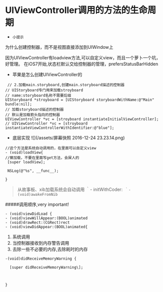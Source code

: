# UIViewController调用的方法的生命周期
- `小提示`

 为什么创建控制器，而不是视图直接添加到UIWindow上
 
 因为UIViewController有loadview方法,可以自定义view，而且一个萝卜一个坑，好管理。
 在iOS7开始,状态栏默认交给控制器的管理，prefersStatusBarHidden


 
- 苹果是怎么创建UIViewController的
```
 // 2.加载main.storyboard,创建main.storyboard描述的控制器
// UIStoryboard专门用来加载stroyboard
// name:storyboard名称不需要后缀
UIStoryboard *stroyboard = [UIStoryboard storyboardWithName:@"Main" bundle:nil];
// 加载storyboard描述的控制器
// 默认是加载箭头指向的控制器
UIViewController *vc = [stroyboard instantiateInitialViewController];
// UIViewController *vc = [stroyboard instantiateViewControllerWithIdentifier:@"blue"];
```

- 底层实现
![](/assets/屏幕快照 2016-12-24 23.23.14.png)

```
//这个方法是系统自动调用的，在里面可以自定义view
- (void)loadView{
//懒加载，不要在里面写get方法，会屎人的
 [super loadView];

 NSLog(@"%s", __func__);

}
```
> 从故事板、xib加载系统会自动调用
｀- initWithCoder:`
｀- (void)awakeFromNib`



 #####调用顺序,very important!

```
- (void)viewDidLoad {
- (void)viewWillAppear:(BOOL)animated
- (void)drawRect:(CGRect)rect 
- (void)viewDidAppear:(BOOL)animated{
```





1. 系统调用
2. 当控制器接收到内存警告调用
3. 去除一些不必要的内存,去除耗时的内存

```
-(void)didReceiveMemoryWarning {

  [super didReceiveMemoryWarning\];



}
```

